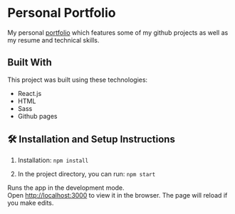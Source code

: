 <img src=""><img/>



# Personal Portfolio

My personal <a href="https://catherineisonline.github.io/personal-portfolio/">portfolio</a> which features some of my github projects as well as my resume and technical skills.<br/>

## Built With

This project was built using these technologies:

- React.js
- HTML
- Sass
- Github pages

## 🛠 Installation and Setup Instructions

1. Installation: `npm install`

2. In the project directory, you can run: `npm start`

Runs the app in the development mode.\
Open [http://localhost:3000](http://localhost:3000) to view it in the browser.
The page will reload if you make edits.
